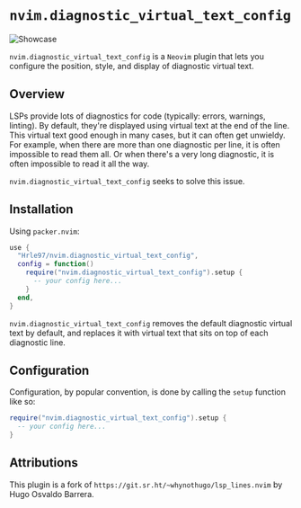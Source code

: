 # `nvim.diagnostic_virtual_text_config`

![Showcase](assets/screenshot.png)

`nvim.diagnostic_virtual_text_config` is a `Neovim` plugin that lets you
configure the position, style, and display of diagnostic virtual text.

## Overview

LSPs provide lots of diagnostics for code (typically: errors, warnings,
linting). By default, they're displayed using virtual text at the end of the
line. This virtual text good enough in many cases, but it can often get
unwieldy. For example, when there are more than one diagnostic per line, it is
often impossible to read them all. Or when there's a very long diagnostic, it
is often impossible to read it all the way.

`nvim.diagnostic_virtual_text_config` seeks to solve this issue.

## Installation

Using `packer.nvim`:

```lua
use {
  "Hrle97/nvim.diagnostic_virtual_text_config",
  config = function()
    require("nvim.diagnostic_virtual_text_config").setup {
      -- your config here...
    }
  end,
}
```

`nvim.diagnostic_virtual_text_config` removes the default diagnostic virtual
text by default, and replaces it with virtual text that sits on top of each
diagnostic line.

## Configuration

Configuration, by popular convention, is done by calling the `setup` function
like so:

```lua
require("nvim.diagnostic_virtual_text_config").setup {
  -- your config here...
}
```

## Attributions

This plugin is a fork of `https://git.sr.ht/~whynothugo/lsp_lines.nvim` by 
Hugo Osvaldo Barrera.
